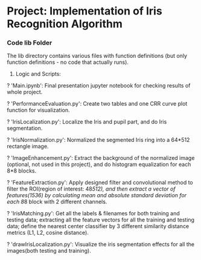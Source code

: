 # Project: Implementation of Iris Recognition Algorithm 
### Code lib Folder

The lib directory contains various files with function definitions (but only function definitions - no code that actually runs).


1. Logic and Scripts:

? 'Main.ipynb': Final presentation jupyter notebook for checking results of whole project.

? 'PerformanceEvaluation.py': Create two tables and one CRR curve plot function for visualization.

? 'IrisLocalization.py': Localize the Iris and pupil part, and do Iris segmentation.

? 'IrisNormalization.py': Normalized the segmented Iris ring into a 64*512 rectangle image.

? 'ImageEnhancement.py': Extract the background of the normalized image (optional, not used in this project), and do histogram equalization for each 8*8 blocks.

? 'FeatureExtraction.py': Apply designed filter and convolutional method to filter the ROI(region of interest: 48*512), and then extract a vector of features(1536) by calculating mean and absolute standard deviation for each 8*8 block with 2 different channels. 

? 'IrisMatching.py': Get all the labels & filenames for both training and testing data; extracting all the feature vectors for all the training and testing data; define the nearest center classifier by 3 different similarity distance metrics (L1, L2, cosine distance).

? 'drawIrisLocalization.py': Visualize the iris segmentation effects for all the images(both testing and training).
